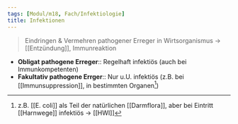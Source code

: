 ```yaml
---
tags: [Modul/m18, Fach/Infektiologie]
title: Infektionen
---
```

> Eindringen & Vermehren pathogener Erreger in Wirtsorganismus → [[Entzündung]], Immunreaktion
- **Obligat pathogene Erreger**:: Regelhaft infektiös (auch bei Immunkompetenten)
- **Fakultativ pathogene Errger**:: Nur u.U. infektiös (z.B. bei [[Immunsuppression]], in bestimmten Organen[^1])

[^1]: z.B. [[E. coli]] als Teil der natürlichen [[Darmflora]], aber bei Eintritt [[Harnwege]] infektiös → [[HWI]]
